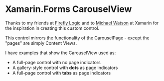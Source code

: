 # Xamarin.Forms CarouselView

Thanks to my friends at [Firefly Logic](https://github.com/FireflyLogic/couchbase-connect-14) and to [Michael Watson](https://github.com/xamarin/customersuccess/tree/master/samples/Xamarin.Forms/SliderView) at Xamarin for the inspiration in creating this custom control.

This control mirrors the functionality of the CarouselPage - except the "pages" are simply Content Views.

I have examples that show the CarouselView used as:

- A full-page control with no page indicators
- A gallery-style control with **dots** as page indicators
- A full-page control with **tabs** as page indicators
